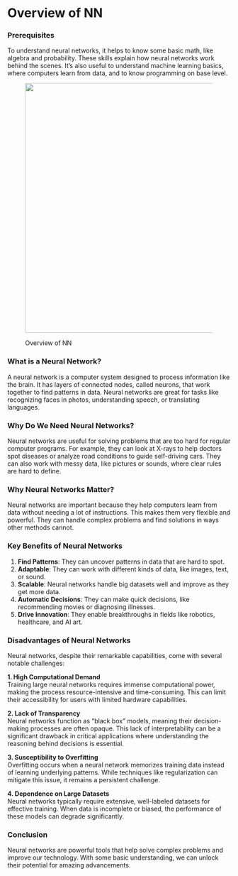 # Overview of NN

### **Prerequisites**

To understand neural networks, it helps to know some basic math, like algebra and probability. These skills explain how neural networks work behind the scenes. It’s also useful to understand machine learning basics, where computers learn from data, and to know programming on base level.

<div align="left">

<figure><img src="https://files.oaiusercontent.com/file-0RtBW5ttl82YjqRuLxEMWeBi?se=2024-11-16T14%3A44%3A12Z&#x26;sp=r&#x26;sv=2024-08-04&#x26;sr=b&#x26;rscc=max-age%3D604800%2C%20immutable%2C%20private&#x26;rscd=attachment%3B%20filename%3Dace7593c-89a1-4a76-a6dd-3815e2391a9f.webp&#x26;sig=PWstgSEorRRbGiE4WYjPsRCojfuhf7APzE%2Bj4JEyK5E%3D" alt="" width="563"><figcaption><p>Overview of NN</p></figcaption></figure>

</div>

### **What is a Neural Network?**

A neural network is a computer system designed to process information like the brain. It has layers of connected nodes, called neurons, that work together to find patterns in data. Neural networks are great for tasks like recognizing faces in photos, understanding speech, or translating languages.

### **Why Do We Need Neural Networks?**

Neural networks are useful for solving problems that are too hard for regular computer programs. For example, they can look at X-rays to help doctors spot diseases or analyze road conditions to guide self-driving cars. They can also work with messy data, like pictures or sounds, where clear rules are hard to define.

### **Why Neural Networks Matter?**

Neural networks are important because they help computers learn from data without needing a lot of instructions. This makes them very flexible and powerful. They can handle complex problems and find solutions in ways other methods cannot.

### **Key Benefits of Neural Networks**

1. **Find Patterns**: They can uncover patterns in data that are hard to spot.
2. **Adaptable**: They can work with different kinds of data, like images, text, or sound.
3. **Scalable**: Neural networks handle big datasets well and improve as they get more data.
4. **Automatic Decisions**: They can make quick decisions, like recommending movies or diagnosing illnesses.
5. **Drive Innovation**: They enable breakthroughs in fields like robotics, healthcare, and AI art.

### Disadvantages of Neural Networks

Neural networks, despite their remarkable capabilities, come with several notable challenges:

**1. High Computational Demand**\
Training large neural networks requires immense computational power, making the process resource-intensive and time-consuming. This can limit their accessibility for users with limited hardware capabilities.

**2. Lack of Transparency**\
Neural networks function as “black box” models, meaning their decision-making processes are often opaque. This lack of interpretability can be a significant drawback in critical applications where understanding the reasoning behind decisions is essential.

**3. Susceptibility to Overfitting**\
Overfitting occurs when a neural network memorizes training data instead of learning underlying patterns. While techniques like regularization can mitigate this issue, it remains a persistent challenge.

**4. Dependence on Large Datasets**\
Neural networks typically require extensive, well-labeled datasets for effective training. When data is incomplete or biased, the performance of these models can degrade significantly.

### Conclusion

Neural networks are powerful tools that help solve complex problems and improve our technology. With some basic understanding, we can unlock their potential for amazing advancements.
